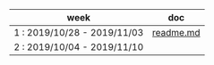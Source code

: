 
| week | doc |  
|---|---|  
|1 : 2019/10/28 - 2019/11/03 | [readme.md](week1.md) |  
|2 : 2019/10/04 - 2019/11/10 | |  